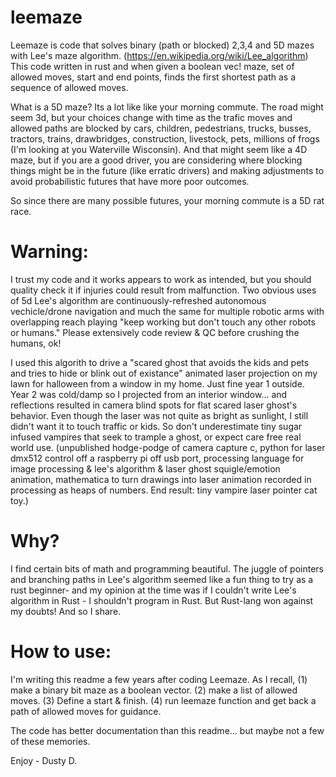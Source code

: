 # leemaze
Leemaze is code that solves binary (path or blocked) 2,3,4 and 5D mazes with Lee's maze algorithm. (https://en.wikipedia.org/wiki/Lee_algorithm)   This code written in rust and when given a boolean vec! maze, set of allowed moves, start and end points, finds the first shortest path as a sequence of allowed moves. 

What is a 5D maze?  Its a lot like like your morning commute.  The road might seem 3d, but your choices change with time as the trafic
moves and allowed paths are blocked by cars,  children, pedestrians, trucks, busses, tractors, trains, drawbridges, construction, livestock, pets, millions of frogs (I'm looking at you Waterville Wisconsin).  And that might seem like a 4D maze, but if you are a good driver, you are considering where blocking things might be in the future (like erratic drivers) and making adjustments to avoid probabilistic futures that have more poor outcomes.  
 
So since there are many possible futures, your morning commute is a 5D rat race.  

# Warning:
I trust my code and it works appears to work as intended, but you should quality check it if injuries could result from malfunction.  Two obvious uses of 5d Lee's algorithm are continuously-refreshed autonomous vechicle/drone navigation and much the same for multiple robotic arms with overlapping reach playing "keep working but don't touch any other robots or humans."   Please extensively code review & QC before crushing the humans, ok!  

I used this algorith to drive a "scared ghost that avoids the kids and pets and tries to hide or blink out of existance" animated laser projection on my lawn for halloween from a window in my home.  Just fine year 1 outside.  Year 2 was cold/damp so I projected from an interior window... and reflections resulted in camera blind spots for flat scared laser ghost's behavior.  Even though the laser was not quite as bright as sunlight, I still didn't want it to touch traffic or kids.  So don't underestimate tiny sugar infused vampires that seek to trample a ghost, or expect care free real world use.  (unpublished hodge-podge of camera capture c, python for laser dmx512 control off a raspberry pi off usb port,  processing language for image processing & lee's algorithm & laser ghost squigle/emotion animation, mathematica to turn drawings into laser animation recorded in processing as heaps of numbers. End result: tiny vampire laser pointer cat toy.) 

# Why?  
I find certain bits of math and programming beautiful.  The juggle of pointers and branching paths in Lee's algorithm seemed like a
fun thing to try as a rust beginner- and my opinion at the time was if I couldn't write Lee's algorithm in Rust - I shouldn't program in Rust.  But Rust-lang won against my doubts!  And so I share.

# How to use:
I'm writing this readme a few years after coding Leemaze.  As I recall, (1) make a binary bit maze as a boolean vector.  (2) make a list of allowed moves. (3) Define a start & finish. (4) run leemaze function and get back a path of allowed moves for guidance.

The code has better documentation than this readme... but maybe not a few of these memories.

Enjoy - Dusty D.
